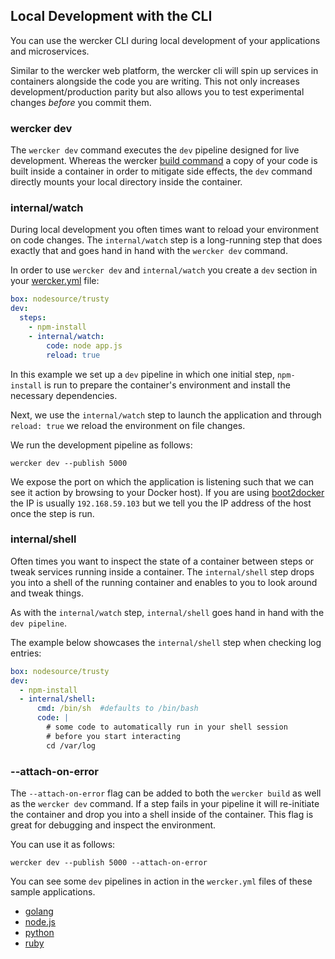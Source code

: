 ## Local Development with the CLI

You can use the wercker CLI during local development of your
applications and microservices.

Similar to the wercker web platform, the
wercker cli will spin up services in containers alongside the code you
are writing. This not only increases
development/production parity but also allows you to test experimental
changes _before_ you commit them.

### wercker dev

The `wercker dev` command executes the `dev` pipeline designed for live
development. Whereas the wercker [build command](/docs/using-the-cli/local-builds.html) a copy of your code
is built inside a container in order to mitigate side effects,
the `dev` command directly mounts your local directory inside the
container.

### internal/watch

During local development you often times want to reload your environment
on code changes. The `internal/watch` step is a long-running step that
does exactly that and goes hand in hand with the `wercker dev` command.

In order to use `wercker dev` and `internal/watch` you create a `dev` section in your
[wercker.yml](/docs/wercker-yml/index.html) file:

```yaml
box: nodesource/trusty
dev:
  steps:
    - npm-install
    - internal/watch:
        code: node app.js
        reload: true
```

In this example we set up a `dev` pipeline in which one initial step,
`npm-install` is run to prepare the container's environment and install
the necessary dependencies.

Next, we use the `internal/watch` step to
launch the application and through `reload: true` we reload the
environment on file changes.

We run the development pipeline as follows:

```no-highlight
wercker dev --publish 5000
```

We expose the port on which the application is listening such that we
can see it action by browsing to your Docker host). If you are using
[boot2docker](http://boot2docker.io) the IP is usually `192.168.59.103`
but we tell you the IP address of the host once the step is run.

### internal/shell

Often times you want to inspect the state of a container between steps
or tweak services running inside a container. The `internal/shell` step
drops you into a shell of the running container and enables to you to
look around and tweak things.

As with the `internal/watch` step,
`internal/shell` goes hand in hand with the `dev pipeline`.

The example below showcases the `internal/shell` step when checking log
entries:

```yaml
box: nodesource/trusty
dev:
  - npm-install
  - internal/shell:
      cmd: /bin/sh  #defaults to /bin/bash
      code: |
        # some code to automatically run in your shell session
        # before you start interacting
        cd /var/log
```

### --attach-on-error

The `--attach-on-error` flag can be added to both the `wercker build` as
well as the `wercker dev` command. If a step fails in your pipeline it
will re-initiate the container and drop you into a shell inside of the
container. This flag is great for debugging and inspect the environment.

You can use it as follows:

```no-highlight
wercker dev --publish 5000 --attach-on-error
```

You can see some `dev` pipelines in action in the `wercker.yml` files of
these sample applications.

 * [golang](https://github.com/wercker/getting-started-golang)
 * [node.js](https://github.com/wercker/getting-started-nodejs)
 * [python](https://github.com/wercker/getting-started-python)
 * [ruby](https://github.com/wercker/getting-started-ruby)


